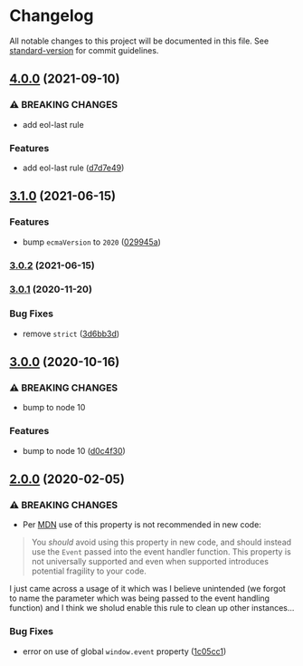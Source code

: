 # Changelog

All notable changes to this project will be documented in this file. See [standard-version](https://github.com/conventional-changelog/standard-version) for commit guidelines.

## [4.0.0](https://github.com/CrowdStrike/eslint-config-crowdstrike/compare/v3.1.0...v4.0.0) (2021-09-10)


### ⚠ BREAKING CHANGES

* add eol-last rule

### Features

* add eol-last rule ([d7d7e49](https://github.com/CrowdStrike/eslint-config-crowdstrike/commit/d7d7e498781ae147be10b09ab2f22b1fc1909977))

## [3.1.0](https://github.com/CrowdStrike/eslint-config-crowdstrike/compare/v3.0.2...v3.1.0) (2021-06-15)


### Features

* bump `ecmaVersion` to `2020` ([029945a](https://github.com/CrowdStrike/eslint-config-crowdstrike/commit/029945ad5b8f088918fed301f4aa409a0280da16))

### [3.0.2](https://github.com/CrowdStrike/eslint-config-crowdstrike/compare/v3.0.1...v3.0.2) (2021-06-15)

### [3.0.1](https://github.com/CrowdStrike/eslint-config-crowdstrike/compare/v3.0.0...v3.0.1) (2020-11-20)


### Bug Fixes

* remove `strict` ([3d6bb3d](https://github.com/CrowdStrike/eslint-config-crowdstrike/commit/3d6bb3dff7798a92f9b089afe1e89a5d0fe1a84c))

## [3.0.0](https://github.com/CrowdStrike/eslint-config-crowdstrike/compare/v2.0.0...v3.0.0) (2020-10-16)


### ⚠ BREAKING CHANGES

* bump to node 10

### Features

* bump to node 10 ([d0c4f30](https://github.com/CrowdStrike/eslint-config-crowdstrike/commit/d0c4f30741494fbdba7a817a4bfea9282253e944))

## [2.0.0](https://github.com/CrowdStrike/eslint-config-crowdstrike/compare/v1.0.0...v2.0.0) (2020-02-05)


### ⚠ BREAKING CHANGES

* Per [MDN](https://developer.mozilla.org/en-US/docs/Web/API/Window/event)
use of this property is not recommended in new code:

> You *should* avoid using this property in new code, and should instead
> use the `Event` passed into the event handler function. This property
> is not universally supported and even when supported introduces
> potential fragility to your code.

I just came across a usage of it which was I believe unintended (we
forgot to name the parameter which was being passed to the event
handling function) and I think we sholud enable this rule to clean up
other instances...

### Bug Fixes

* error on use of global `window.event` property ([1c05cc1](https://github.com/CrowdStrike/eslint-config-crowdstrike/commit/1c05cc13374ac6d040b9ca2fee2e159bedc14cc4))
